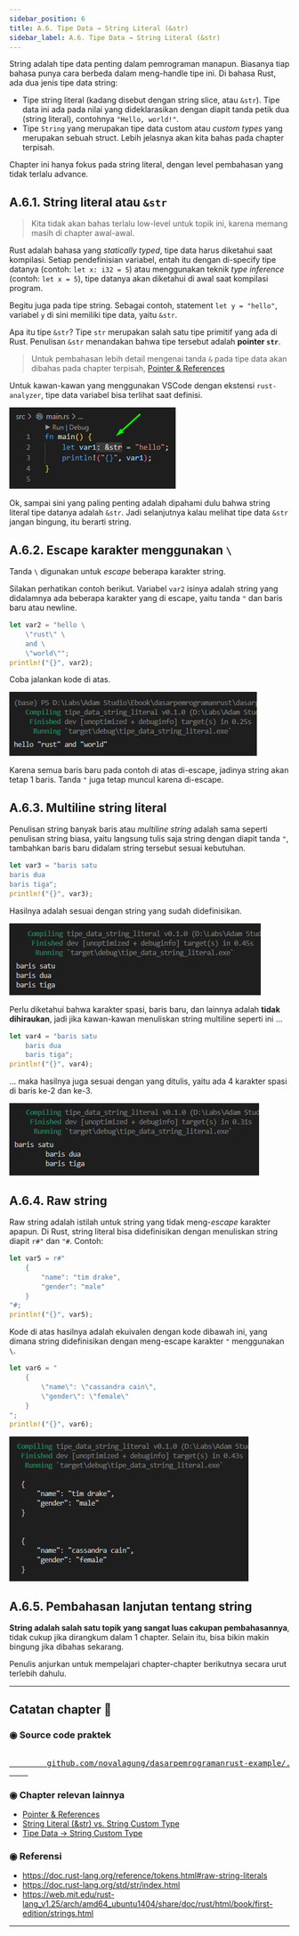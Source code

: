 ```yaml
---
sidebar_position: 6
title: A.6. Tipe Data → String Literal (&str)
sidebar_label: A.6. Tipe Data → String Literal (&str)
---
```


String adalah tipe data penting dalam pemrograman manapun. Biasanya tiap bahasa punya cara berbeda dalam meng-handle tipe ini. Di bahasa Rust, ada dua jenis tipe data string:

- Tipe string literal (kadang disebut dengan string slice, atau `&str`). Tipe data ini ada pada nilai yang dideklarasikan dengan diapit tanda petik dua (string literal), contohnya `"Hello, world!"`.
- Tipe `String` yang merupakan tipe data custom atau *custom types* yang merupakan sebuah struct. Lebih jelasnya akan kita bahas pada chapter terpisah.

Chapter ini hanya fokus pada string literal, dengan level pembahasan yang tidak terlalu advance.

## A.6.1. String literal atau `&str`

> Kita tidak akan bahas terlalu low-level untuk topik ini, karena memang masih di chapter awal-awal.

Rust adalah bahasa yang *statically typed*, tipe data harus diketahui saat kompilasi. Setiap pendefinisian variabel, entah itu dengan di-specify tipe datanya (contoh: `let x: i32 = 5`) atau menggunakan teknik *type inference* (contoh: `let x = 5`), tipe datanya akan diketahui di awal saat kompilasi program.

Begitu juga pada tipe string. Sebagai contoh, statement `let y = "hello"`, variabel `y` di sini memiliki tipe data, yaitu `&str`.

Apa itu tipe `&str`? Tipe `str` merupakan salah satu tipe primitif yang ada di Rust. Penulisan `&str` menandakan bahwa tipe tersebut adalah **pointer `str`**.

> Untuk pembahasan lebih detail mengenai tanda `&` pada tipe data akan dibahas pada chapter terpisah, [Pointer & References](/basic/pointer-references)

Untuk kawan-kawan yang menggunakan VSCode dengan ekstensi `rust-analyzer`, tipe data variabel bisa terlihat saat definisi.

![rust string literal](img/tipe-data-string-literal-1.png)

Ok, sampai sini yang paling penting adalah dipahami dulu bahwa string literal tipe datanya adalah `&str`. Jadi selanjutnya kalau melihat tipe data `&str` jangan bingung, itu berarti string.

## A.6.2. Escape karakter menggunakan `\`

Tanda `\` digunakan untuk *escape* beberapa karakter string.

Silakan perhatikan contoh berikut. Variabel `var2` isinya adalah string yang didalamnya ada beberapa karakter yang di escape, yaitu tanda `"` dan baris baru atau newline.

```rust
let var2 = "hello \
    \"rust\" \
    and \
    \"world\"";
println!("{}", var2);
```

Coba jalankan kode di atas.

![rust string literal](img/tipe-data-string-literal-2.png)

Karena semua baris baru pada contoh di atas di-escape, jadinya string akan tetap 1 baris. Tanda `"` juga tetap muncul karena di-escape.

## A.6.3. Multiline string literal

Penulisan string banyak baris atau *multiline string* adalah sama seperti penulisan string biasa, yaitu langsung tulis saja string dengan diapit tanda `"`, tambahkan baris baru didalam string tersebut sesuai kebutuhan.

```rust
let var3 = "baris satu
baris dua
baris tiga";
println!("{}", var3);
```

Hasilnya adalah sesuai dengan string yang sudah didefinisikan.

![rust string literal](img/tipe-data-string-literal-3.png)

Perlu diketahui bahwa karakter spasi, baris baru, dan lainnya adalah **tidak dihiraukan**, jadi jika kawan-kawan menuliskan string multiline seperti ini ...

```rust
let var4 = "baris satu
    baris dua
    baris tiga";
println!("{}", var4);
```

... maka hasilnya juga sesuai dengan yang ditulis, yaitu ada 4 karakter spasi di baris ke-2 dan ke-3.

![rust string literal](img/tipe-data-string-literal-4.png)

## A.6.4. Raw string

Raw string adalah istilah untuk string yang tidak meng-*escape* karakter apapun. Di Rust, string literal bisa didefinisikan dengan menuliskan string diapit `r#"` dan `"#`. Contoh:

```rust
let var5 = r#"
    {
        "name": "tim drake",
        "gender": "male"
    }
"#;
println!("{}", var5);
```

Kode di atas hasilnya adalah ekuivalen dengan kode dibawah ini, yang dimana string didefinisikan dengan meng-escape karakter `"` menggunakan `\`.

```rust
let var6 = "
    {
        \"name\": \"cassandra cain\",
        \"gender\": \"female\"
    }
";
println!("{}", var6);
```

![raw string literal](img/tipe-data-string-literal-5.png)

## A.6.5. Pembahasan lanjutan tentang string

**String adalah salah satu topik yang sangat luas cakupan pembahasannya**, tidak cukup jika dirangkum dalam 1 chapter. Selain itu, bisa bikin makin bingung jika dibahas sekarang.

Penulis anjurkan untuk mempelajari chapter-chapter berikutnya secara urut terlebih dahulu.

---

## Catatan chapter 📑

### ◉ Source code praktek

<pre>
    <a href="https://github.com/novalagung/dasarpemrogramanrust-example/tree/master/tipe_data_string_literal">
        github.com/novalagung/dasarpemrogramanrust-example/../tipe_data_string_literal
    </a>
</pre>

### ◉ Chapter relevan lainnya

- [Pointer & References](/basic/pointer-references)
- [String Literal (&str) vs. String Custom Type](/basic/string-slice-vs-string-literal)
- [Tipe Data → String Custom Type](/basic/tipe-data-custom-type-string-slice)

### ◉ Referensi

- https://doc.rust-lang.org/reference/tokens.html#raw-string-literals
- https://doc.rust-lang.org/std/str/index.html
- https://web.mit.edu/rust-lang_v1.25/arch/amd64_ubuntu1404/share/doc/rust/html/book/first-edition/strings.html

---
